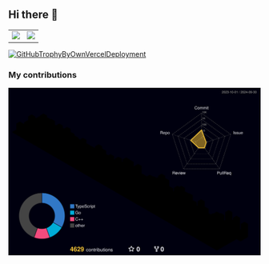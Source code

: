 ## Hi there 👋

<table>
  <tr>
    <td>
      <a href="https://github.com/anuraghazra/github-readme-stats">
        <img src="https://github-readme-stats-git-master-tatsuyayamauchis-projects.vercel.app/api/top-langs/?username=tatsuyayamauchi&layout=compact&theme=tokyonight&exclude_repo=github-readme-stats,github-profile-trophy,rules_go,protolint" />
      </a>
    </td>
    <td>
      <a href="https://github.com/anuraghazra/github-readme-stats">
        <img src="https://github-readme-stats-git-master-tatsuyayamauchis-projects.vercel.app/api?username=tatsuyayamauchi&show_icons=true&layout=compact&theme=tokyonight" />
      </a>
    </td>
  </tr>
</table>

[![GitHubTrophyByOwnVercelDeployment](https://github-profile-trophy-tatsuyayamauchis-projects.vercel.app/?username=tatsuyayamauchi&margin-w=5&margin-h=5&theme=tokyonight&title=-Stars,-Followers)](https://github.com/ryo-ma/github-profile-trophy)

### My contributions

![Profile-3D-Contrib](./images/profile-3d.svg)
